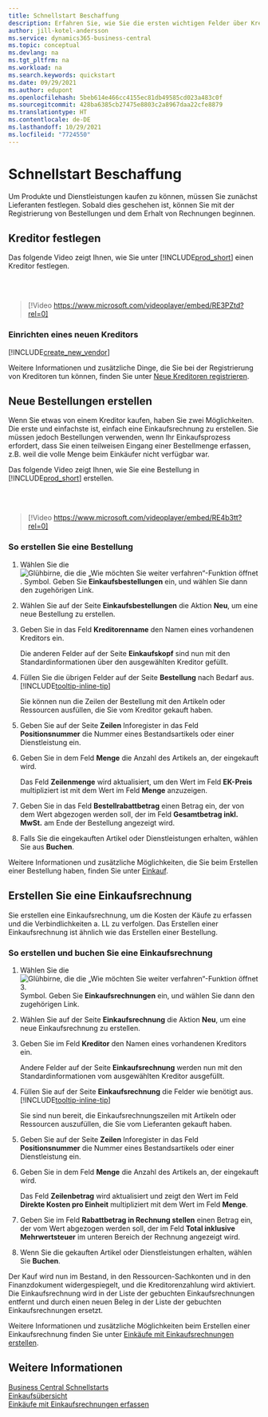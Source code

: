 ```yaml
---
title: Schnellstart Beschaffung
description: Erfahren Sie, wie Sie die ersten wichtigen Felder über Kreditor in Business Central ausfüllen, damit Sie mit dem Kauf von Produkten und Dienstleistungen beginnen können.
author: jill-kotel-andersson
ms.service: dynamics365-business-central
ms.topic: conceptual
ms.devlang: na
ms.tgt_pltfrm: na
ms.workload: na
ms.search.keywords: quickstart
ms.date: 09/29/2021
ms.author: edupont
ms.openlocfilehash: 5beb614e466cc4155ec81db49585cd023a483c0f
ms.sourcegitcommit: 428ba6385cb27475e8803c2a8967daa22cfe8879
ms.translationtype: HT
ms.contentlocale: de-DE
ms.lasthandoff: 10/29/2021
ms.locfileid: "7724550"
---
```

# <a name="procurement-quick-start"></a>Schnellstart Beschaffung

Um Produkte und Dienstleistungen kaufen zu können, müssen Sie zunächst Lieferanten festlegen. Sobald dies geschehen ist, können Sie mit der Registrierung von Bestellungen und dem Erhalt von Rechnungen beginnen.  

## <a name="set-up-vendors"></a>Kreditor festlegen

Das folgende Video zeigt Ihnen, wie Sie unter [!INCLUDE[prod_short](includes/prod_short.md)] einen Kreditor festlegen.

<br><br>  

> [!Video https://www.microsoft.com/videoplayer/embed/RE3PZtd?rel=0]

### <a name="set-up-a-new-vendor"></a>Einrichten eines neuen Kreditors

[!INCLUDE[create_new_vendor](includes/create_new_vendor.md)]

Weitere Informationen und zusätzliche Dinge, die Sie bei der Registrierung von Kreditoren tun können, finden Sie unter [Neue Kreditoren registrieren](purchasing-how-register-new-vendors.md).  

## <a name="create-new-purchase-orders"></a>Neue Bestellungen erstellen

Wenn Sie etwas von einem Kreditor kaufen, haben Sie zwei Möglichkeiten. Die erste und einfachste ist, einfach eine Einkaufsrechnung zu erstellen. Sie müssen jedoch Bestellungen verwenden, wenn Ihr Einkaufsprozess erfordert, dass Sie einen teilweisen Eingang einer Bestellmenge erfassen, z.B. weil die volle Menge beim Einkäufer nicht verfügbar war.

Das folgende Video zeigt Ihnen, wie Sie eine Bestellung in [!INCLUDE[prod_short](includes/prod_short.md)] erstellen.

<br><br>

> [!Video https://www.microsoft.com/videoplayer/embed/RE4b3tt?rel=0]

### <a name="to-create-a-purchase-order"></a>So erstellen Sie eine Bestellung  

1. Wählen Sie die ![Glühbirne, die die „Wie möchten Sie weiter verfahren“-Funktion öffnet](media/ui-search/search_small.png "Sagen Sie mir, was Sie tun möchten"). Symbol. Geben Sie **Einkaufsbestellungen** ein, und wählen Sie dann den zugehörigen Link.  

2. Wählen Sie auf der Seite **Einkaufsbestellungen** die Aktion **Neu**, um eine neue Bestellung zu erstellen.

3. Geben Sie in das Feld **Kreditorenname** den Namen eines vorhandenen Kreditors ein.

    Die anderen Felder auf der Seite **Einkaufskopf** sind nun mit den Standardinformationen über den ausgewählten Kreditor gefüllt.  

4. Füllen Sie die übrigen Felder auf der Seite **Bestellung** nach Bedarf aus. [!INCLUDE[tooltip-inline-tip](includes/tooltip-inline-tip_md.md)]

    Sie können nun die Zeilen der Bestellung mit den Artikeln oder Ressourcen ausfüllen, die Sie vom Kreditor gekauft haben.

5. Geben Sie auf der Seite **Zeilen** Inforegister in das Feld **Positionsnummer** die Nummer eines Bestandsartikels oder einer Dienstleistung ein.

6. Geben Sie in dem Feld **Menge** die Anzahl des Artikels an, der eingekauft wird.

    Das Feld **Zeilenmenge** wird aktualisiert, um den Wert im Feld **EK-Preis** multipliziert ist mit dem Wert im Feld **Menge** anzuzeigen.

7. Geben Sie in das Feld **Bestellrabattbetrag** einen Betrag ein, der von dem Wert abgezogen werden soll, der im Feld **Gesamtbetrag inkl. MwSt.** am Ende der Bestellung angezeigt wird.

8. Falls Sie die eingekauften Artikel oder Dienstleistungen erhalten, wählen Sie aus **Buchen**.

Weitere Informationen und zusätzliche Möglichkeiten, die Sie beim Erstellen einer Bestellung haben, finden Sie unter [Einkauf](purchasing-manage-purchasing.md).  

## <a name="create-a-purchase-invoice"></a>Erstellen Sie eine Einkaufsrechnung  

Sie erstellen eine Einkaufsrechnung, um die Kosten der Käufe zu erfassen und die Verbindlichkeiten a. LL zu verfolgen. Das Erstellen einer Einkaufsrechnung ist ähnlich wie das Erstellen einer Bestellung.

### <a name="how-to-create-and-post-a-purchase-invoice"></a>So erstellen und buchen Sie eine Einkaufsrechnung  

1. Wählen Sie die ![Glühbirne, die die „Wie möchten Sie weiter verfahren“-Funktion öffnet 3.](media/ui-search/search_small.png "Sagen Sie mir, was Sie tun möchten") Symbol. Geben Sie **Einkaufsrechnungen** ein, und wählen Sie dann den zugehörigen Link.  
2. Wählen Sie auf der Seite **Einkaufsrechnung** die Aktion **Neu**, um eine neue Einkaufsrechnung zu erstellen.
3. Geben Sie im Feld **Kreditor** den Namen eines vorhandenen Kreditors ein.

    Andere Felder auf der Seite **Einkaufsrechnung** werden nun mit den Standardinformationen vom ausgewählten Kreditor ausgefüllt.

4. Füllen Sie auf der Seite **Einkaufsrechnung** die Felder wie benötigt aus. [!INCLUDE[tooltip-inline-tip](includes/tooltip-inline-tip_md.md)]

    Sie sind nun bereit, die Einkaufsrechnungszeilen mit Artikeln oder Ressourcen auszufüllen, die Sie vom Lieferanten gekauft haben.

5. Geben Sie auf der Seite **Zeilen** Inforegister in das Feld **Positionsnummer** die Nummer eines Bestandsartikels oder einer Dienstleistung ein.
6. Geben Sie in dem Feld **Menge** die Anzahl des Artikels an, der eingekauft wird.

    Das Feld **Zeilenbetrag** wird aktualisiert und zeigt den Wert im Feld **Direkte Kosten pro Einheit** multipliziert mit dem Wert im Feld **Menge**.

7. Geben Sie im Feld **Rabattbetrag in Rechnung stellen** einen Betrag ein, der vom Wert abgezogen werden soll, der im Feld **Total inklusive Mehrwertsteuer** im unteren Bereich der Rechnung angezeigt wird.

8. Wenn Sie die gekauften Artikel oder Dienstleistungen erhalten, wählen Sie **Buchen**.

Der Kauf wird nun im Bestand, in den Ressourcen-Sachkonten und in den Finanzdokument widergespiegelt, und die Kreditorenzahlung wird aktiviert. Die Einkaufsrechnung wird in der Liste der gebuchten Einkaufsrechnungen entfernt und durch einen neuen Beleg in der Liste der gebuchten Einkaufsrechnungen ersetzt.  

Weitere Informationen und zusätzliche Möglichkeiten beim Erstellen einer Einkaufsrechnung finden Sie unter [Einkäufe mit Einkaufsrechnungen erstellen](purchasing-how-record-purchases.md).

## <a name="see-also"></a>Weitere Informationen

[Business Central Schnellstarts](quick-start-business-central.md)  
[Einkaufsübersicht](Purchasing-manage-purchasing.md)  
[Einkäufe mit Einkaufsrechnungen erfassen](purchasing-how-record-purchases.md)  
